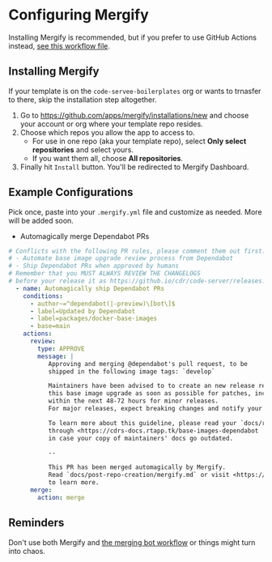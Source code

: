 # Configuring Mergify

Installing Mergify is recommended, but if you prefer to use GitHub Actions instead, [see this workflow file](/.github/workflows/pr-merger-bot.yml).

## Installing Mergify

If your template is on the `code-servee-boilerplates` org or wants to trnasfer to there, skip the installation step altogether.

1. Go to <https://github.com/apps/mergify/installations/new> and choose your account or org where your template repo resides.
2. Choose which repos you allow the app to access to.
    * For use in one repo (aka your template repo), select **Only select repositories** and select yours.
    * If you want them all, choose **All repositories**.
3. Finally hit `Install` button. You'll be redirected to Mergify Dashboard.

## Example Configurations

Pick once, paste into your `.mergify.yml` file and customize as needed. More will be added soon.

* Automagically merge Dependabot PRs

```yml
# Conflicts with the following PR rules, please comment them out first:
# - Automate base image upgrade review process from Dependabot
# - Ship Dependabot PRs when approved by humans
# Remember that you MUST ALWAYS REVIEW THE CHANGELOGS
# before your release it as https://github.io/cdr/code-server/releases.
  - name: Automagically ship Dependabot PRs
    conditions:
      - author~=^dependabot(|-preview)\[bot\]$
      - label=Updated by Dependabot
      - label=packages/docker-base-images
      - base=main
    actions:
      review:
        type: APPROVE
        message: |
           Approving and merging @dependabot's pull request, to be
           shipped in the following image tags: `develop`

           Maintainers have been advised to to create an new release regarding
           this base image upgrade as soon as possible for patches, including security fixes, and
           within the next 48-72 hours for minor releases.
           For major releases, expect breaking changes and notify your users accordingly before creating an new GitHub release.

           To learn more about this guideline, please read your `docs/release-management/automated-base-image-upgrades.md` or
           through <https://cdrs-docs.rtapp.tk/base-images-dependabot
           in case your copy of maintainers' docs go outdated.

           --

           This PR has been merged automagically by Mergify.
           Read `docs/post-repo-creation/mergify.md` or visit <https://cdrs-docs.rtapp.tk/mergify>
           to learn more.
      merge:
        action: merge
```

## Reminders

Don't use both Mergify and [the merging bot workflow](/.github/workflows/pr-merger-bot.yml) or things might turn into chaos.
